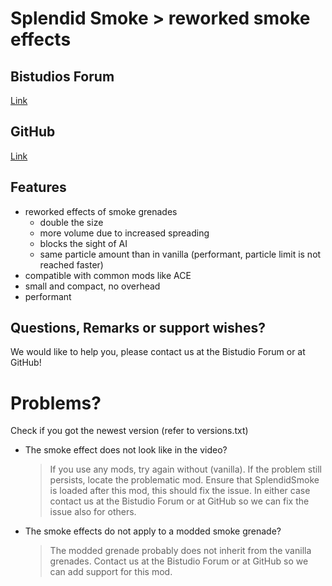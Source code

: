 # Splendid Smoke > reworked smoke effects

## Bistudios Forum
[Link](http://forums.bistudio.com/showthread.php?188634-Mighty-GAU-8-A-Avenger)

## GitHub
[Link](https://github.com/ZabuzaW/SplendidSmoke)

## Features 
- reworked effects of smoke grenades
  - double the size
  - more volume due to increased spreading
  - blocks the sight of AI
  - same particle amount than in vanilla (performant, particle limit is not reached faster)
- compatible with common mods like ACE
- small and compact, no overhead
- performant

## Questions, Remarks or support wishes? 
We would like to help you, please contact us at the Bistudio Forum or at GitHub!

# Problems? 
Check if you got the newest version (refer to versions.txt)

- The smoke effect does not look like in the video?
  > If you use any mods, try again without (vanilla). If the problem still persists, locate the problematic mod.
  > Ensure that SplendidSmoke is loaded after this mod, this should fix the issue.
  > In either case contact us at the Bistudio Forum or at GitHub so we can fix the issue also for others.

- The smoke effects do not apply to a modded smoke grenade?
  > The modded grenade probably does not inherit from the vanilla grenades.
  > Contact us at the Bistudio Forum or at GitHub so we can add support for this mod.
